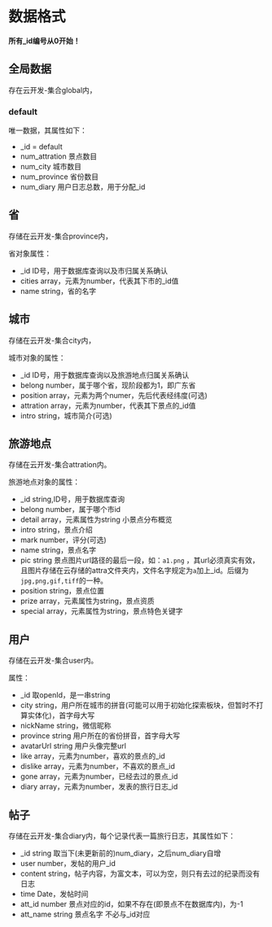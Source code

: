 # 数据格式

**所有_id编号从0开始！**

## 全局数据

存在云开发-集合global内，

### default

唯一数据，其属性如下：

- _id = default
- num_attration 景点数目
- num_city 城市数目
- num_province 省份数目
- num_diary 用户日志总数，用于分配\_id

## 省

存储在云开发-集合province内，

省对象属性：

- _id ID号，用于数据库查询以及市归属关系确认
- cities array，元素为number，代表其下市的_id值
- name string，省的名字

## 城市

存储在云开发-集合city内，

城市对象的属性：

- _id ID号，用于数据库查询以及旅游地点归属关系确认
- belong number，属于哪个省，现阶段都为1，即广东省
- position array，元素为两个numer，先后代表经纬度(可选)
- attration array，元素为number，代表其下景点的_id值
- intro string，城市简介(可选)

## 旅游地点

存储在云开发-集合attration内。

旅游地点对象的属性：

- _id string,ID号，用于数据库查询
- belong number，属于哪个市id
- detail array，元素属性为string 小景点分布概览
- intro string，景点介绍
- mark number，评分(可选)
- name string，景点名字
- pic string 景点图片url路径的最后一段，如：`a1.png` ，其url必须真实有效，且图片存储在云存储的attra文件夹内，文件名字规定为`a`加上_id。后缀为`jpg,png,gif,tiff`的一种。
- position string，景点位置
- prize array，元素属性为string，景点资质
- special array，元素属性为string，景点特色关键字

## 用户

存储在云开发-集合user内。

属性：

- _id 取openId，是一串string
- city string，用户所在城市的拼音(可能可以用于初始化探索板块，但暂时不打算实体化)，首字母大写
- nickName string，微信昵称
- province string 用户所在的省份拼音，首字母大写
- avatarUrl string 用户头像完整url
- like array，元素为number，喜欢的景点的_id
- dislike array，元素为number，不喜欢的景点_id
- gone array，元素为number，已经去过的景点_id
- diary array，元素为number，发表的旅行日志\_id



## 帖子

存储在云开发-集合diary内，每个记录代表一篇旅行日志，其属性如下：

- \_id string 取当下(未更新前的)num\_diary，之后num\_diary自增
- user number，发帖的用户\_id
- content string，帖子内容，为富文本，可以为空，则只有去过的纪录而没有日志
- time Date，发帖时间
- att\_id number 景点对应的id，如果不存在(即景点不在数据库内)，为-1
- att_name string 景点名字 不必与\_id对应



